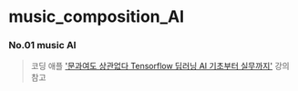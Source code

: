 # music_composition_AI

### No.01 music AI
> 코딩 애플 ['문과여도 상관없다 Tensorflow 딥러닝 AI 기초부터 실무까지'](https://codingapple.com/course/python-deep-learning/) 강의 참고
